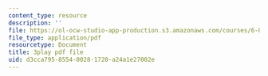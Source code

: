 ```yaml
---
content_type: resource
description: ''
file: https://ol-ocw-studio-app-production.s3.amazonaws.com/courses/6-851-advanced-data-structures-spring-2012/d3cca795855400281720a24a1e27002e_T0yzrZL1py0.pdf
file_type: application/pdf
resourcetype: Document
title: 3play pdf file
uid: d3cca795-8554-0028-1720-a24a1e27002e
---
```

